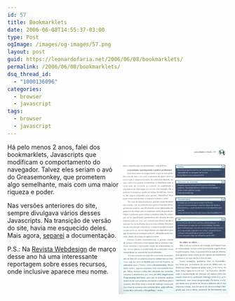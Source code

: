 ```yaml
---
id: 57
title: Bookmarklets
date: 2006-06-08T14:55:37-03:00
type: Post
ogImage: /images/og-images/57.png
layout: post
guid: https://leonardofaria.net/2006/06/08/bookmarklets/
permalink: /2006/06/08/bookmarklets/
dsq_thread_id:
  - "1000136096"
categories:
  - browser
  - javascript
tags:
  - browser
  - javascript
---
```

[<img src="/wp-content/uploads/2006/06/flickr.jpg" alt="Revista Webdesign" width="250" align="right" />](/wp-content/uploads/2006/06/flickr.jpg)Há pelo menos 2 anos, falei dos bookmarklets, Javascripts que modificam o comportamento do navegador. Talvez eles seriam o avó do Greasemonkey, que prometem algo semelhante, mais com uma maior riqueza e poder.

Nas versões anteriores do site, sempre divulgava vários desses Javascripts. Na transição de versão do site, havia me esquecido deles. Mais agora, [separei](/wp-content/uploads/2006/06/bookmarklets.html) a documentação.

P.S.: Na [Revista Webdesign](http://www.arteccom.com.br/webdesign) de março desse ano há uma interessante reportagem sobre esses recursos, onde inclusive aparece meu nome.
